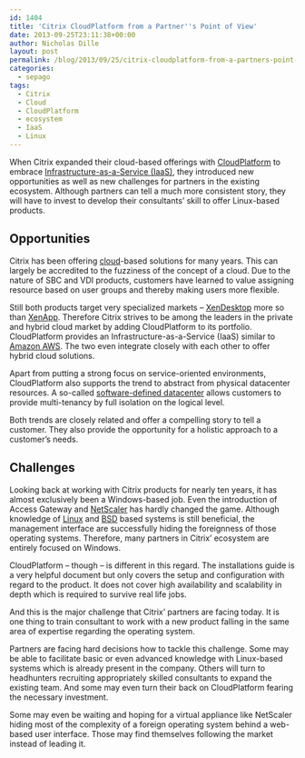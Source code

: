 ```yaml
---
id: 1404
title: 'Citrix CloudPlatform from a Partner''s Point of View'
date: 2013-09-25T23:11:38+00:00
author: Nicholas Dille
layout: post
permalink: /blog/2013/09/25/citrix-cloudplatform-from-a-partners-point-of-view/
categories:
  - sepago
tags:
  - Citrix
  - Cloud
  - CloudPlatform
  - ecosystem
  - IaaS
  - Linux
---
```

When Citrix expanded their cloud-based offerings with [CloudPlatform](http://www.citrix.com/products/cloudplatform/overview.html) to embrace [Infrastructure-as-a-Service (IaaS)](http://en.wikipedia.org/wiki/Infrastructure_as_a_service#Infrastructure_as_a_service_.28IaaS.29), they introduced new opportunities as well as new challenges for partners in the existing ecosystem. Although partners can tell a much more consistent story, they will have to invest to develop their consultants’ skill to offer Linux-based products.

<!--more-->

## Opportunities

Citrix has been offering [cloud](http://en.wikipedia.org/wiki/Cloud_computing)-based solutions for many years. This can largely be accredited to the fuzziness of the concept of a cloud. Due to the nature of SBC and VDI products, customers have learned to value assigning resource based on user groups and thereby making users more flexible.

Still both products target very specialized markets – [XenDesktop](http://www.citrix.com/products/xendesktop/overview.html) more so than [XenApp](http://www.citrix.com/products/xenapp/overview.html). Therefore Citrix strives to be among the leaders in the private and hybrid cloud market by adding CloudPlatform to its portfolio. CloudPlatform provides an Infrastructure-as-a-Service (IaaS) similar to [Amazon AWS](http://aws.amazon.com/). The two even integrate closely with each other to offer hybrid cloud solutions.

Apart from putting a strong focus on service-oriented environments, CloudPlatform also supports the trend to abstract from physical datacenter resources. A so-called [software-defined datacenter](http://en.wikipedia.org/wiki/Software-defined_data_center) allows customers to provide multi-tenancy by full isolation on the logical level.

Both trends are closely related and offer a compelling story to tell a customer. They also provide the opportunity for a holistic approach to a customer’s needs.

## Challenges

Looking back at working with Citrix products for nearly ten years, it has almost exclusively been a Windows-based job. Even the introduction of Access Gateway and [NetScaler](http://www.citrix.com/products/netscaler-application-delivery-controller/overview.html) has hardly changed the game. Although knowledge of [Linux](http://en.wikipedia.org/wiki/Linux) and [BSD](http://en.wikipedia.org/wiki/Berkeley_Software_Distribution) based systems is still beneficial, the management interface are successfully hiding the foreignness of those operating systems. Therefore, many partners in Citrix’ ecosystem are entirely focused on Windows.

CloudPlatform – though – is different in this regard. The installations guide is a very helpful document but only covers the setup and configuration with regard to the product. It does not cover high availability and scalability in depth which is required to survive real life jobs.

And this is the major challenge that Citrix’ partners are facing today. It is one thing to train consultant to work with a new product falling in the same area of expertise regarding the operating system.

Partners are facing hard decisions how to tackle this challenge. Some may be able to facilitate basic or even advanced knowledge with Linux-based systems which is already present in the company. Others will turn to headhunters recruiting appropriately skilled consultants to expand the existing team. And some may even turn their back on CloudPlatform fearing the necessary investment.

Some may even be waiting and hoping for a virtual appliance like NetScaler hiding most of the complexity of a foreign operating system behind a web-based user interface. Those may find themselves following the market instead of leading it.
